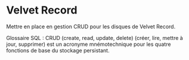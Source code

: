 # **Velvet Record**

Mettre en place en gestion CRUD pour les disques de Velvet Record.





Glossaire SQL :
CRUD (create, read, update, delete) (créer, lire, mettre à jour, supprimer) est un acronyme mnémotechnique pour les quatre fonctions de base du stockage persistant.
